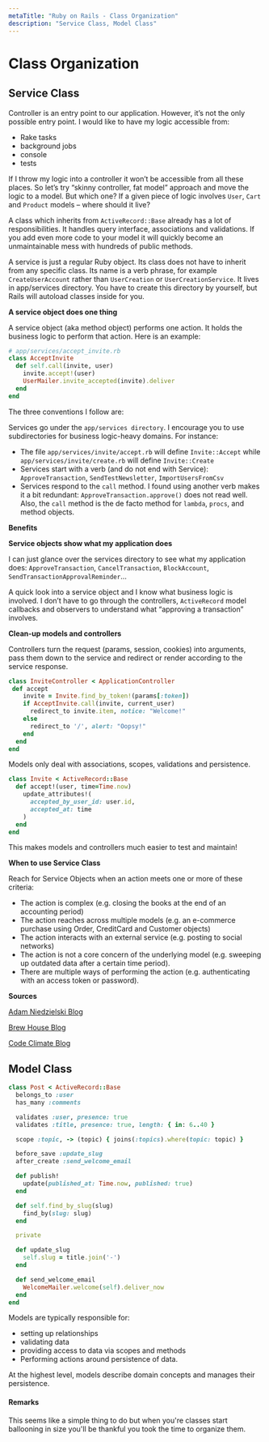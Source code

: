 ```yaml
---
metaTitle: "Ruby on Rails - Class Organization"
description: "Service Class, Model Class"
---
```


# Class Organization



## Service Class


Controller is an entry point to our application. However, it’s not the only possible entry point. I would like to have my logic accessible from:

- Rake tasks
- background jobs
- console
- tests

If I throw my logic into a controller it won’t be accessible from all these places. So let’s try “skinny controller, fat model” approach and move the logic to a model. But which one? If a given piece of logic involves `User`, `Cart` and `Product` models – where should it live?

A class which inherits from `ActiveRecord::Base` already has a lot of responsibilities. It handles query interface, associations and validations. If you add even more code to your model it will quickly become an unmaintainable mess with hundreds of public methods.

A service is just a regular Ruby object. Its class does not have to inherit from any specific class. Its name is a verb phrase, for example `CreateUserAccount` rather than `UserCreation` or `UserCreationService`. It lives in app/services directory. You have to create this directory by yourself, but Rails will autoload classes inside for you.

**A service object does one thing**

A service object (aka method object) performs one action. It holds the business logic to perform that action. Here is an example:

```ruby
# app/services/accept_invite.rb
class AcceptInvite
  def self.call(invite, user)
    invite.accept!(user)
    UserMailer.invite_accepted(invite).deliver
  end
end

```

The three conventions I follow are:

Services go under the `app/services directory`. I encourage you to use subdirectories for business logic-heavy domains. For instance:

- The file `app/services/invite/accept.rb` will define `Invite::Accept` while `app/services/invite/create.rb` will define `Invite::Create`
- Services start with a verb (and do not end with Service): `ApproveTransaction`, `SendTestNewsletter`, `ImportUsersFromCsv`
- Services respond to the `call` method. I found using another verb makes it a bit redundant: `ApproveTransaction.approve()` does not read well. Also, the `call` method is the de facto method for `lambda`, `procs`, and method objects.

**Benefits**

****Service objects show what my application does****

I can just glance over the services directory to see what my application does: `ApproveTransaction`, `CancelTransaction`, `BlockAccount`, `SendTransactionApprovalReminder`…

A quick look into a service object and I know what business logic is involved. I don’t have to go through the controllers, `ActiveRecord` model callbacks and observers to understand what “approving a transaction” involves.

****Clean-up models and controllers****

Controllers turn the request (params, session, cookies) into arguments, pass them down to the service and redirect or render according to the service response.

```ruby
class InviteController < ApplicationController
 def accept
    invite = Invite.find_by_token!(params[:token])
    if AcceptInvite.call(invite, current_user)
      redirect_to invite.item, notice: "Welcome!"
    else
      redirect_to '/', alert: "Oopsy!"
    end
  end
end

```

Models only deal with associations, scopes, validations and persistence.

```ruby
class Invite < ActiveRecord::Base
  def accept!(user, time=Time.now)
    update_attributes!(
      accepted_by_user_id: user.id,
      accepted_at: time
    )
  end
end

```

This makes models and controllers much easier to test and maintain!

**When to use Service Class**

Reach for Service Objects when an action meets one or more of these criteria:

- The action is complex (e.g. closing the books at the end of an accounting period)
- The action reaches across multiple models (e.g. an e-commerce purchase using Order, CreditCard and Customer objects)
- The action interacts with an external service (e.g. posting to social networks)
- The action is not a core concern of the underlying model (e.g. sweeping up outdated data after a certain time period).
- There are multiple ways of performing the action (e.g. authenticating with an access token or password).

**Sources**

[Adam Niedzielski Blog](http://blog.sundaycoding.com/blog/2014/11/25/my-take-on-services-in-rails/)

[Brew House Blog](http://brewhouse.io/blog/2014/04/30/gourmet-service-objects.html)

[Code Climate Blog](http://blog.codeclimate.com/blog/2012/10/17/7-ways-to-decompose-fat-activerecord-models/)



## Model Class


```ruby
class Post < ActiveRecord::Base
  belongs_to :user
  has_many :comments

  validates :user, presence: true
  validates :title, presence: true, length: { in: 6..40 }

  scope :topic, -> (topic) { joins(:topics).where(topic: topic) }

  before_save :update_slug
  after_create :send_welcome_email

  def publish!
    update(published_at: Time.now, published: true)
  end

  def self.find_by_slug(slug)
    find_by(slug: slug)
  end

  private

  def update_slug
    self.slug = title.join('-')
  end

  def send_welcome_email
    WelcomeMailer.welcome(self).deliver_now
  end
end

```

Models are typically responsible for:

- setting up relationships
- validating data
- providing access to data via scopes and methods
- Performing actions around persistence of data.

At the highest level, models describe domain concepts and manages their persistence.



#### Remarks


This seems like a simple thing to do but when you're classes start ballooning in size you'll be thankful you took the time to organize them.


